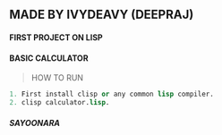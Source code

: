 ## MADE BY IVYDEAVY (DEEPRAJ)
#### FIRST PROJECT ON LISP
#### BASIC CALCULATOR


> HOW TO RUN 
```lisp
1. First install clisp or any common lisp compiler.
2. clisp calculator.lisp.

```

##### SAYOONARA
